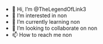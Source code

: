 - 👋 Hi, I’m @TheLegendOfLink3
- 👀 I’m interested in non
- 🌱 I’m currently learning non
- 💞️ I’m looking to collaborate on non
- 📫 How to reach me non

<!---
TheLegendOfLink3/TheLegendOfLink3 is a ✨ special ✨ repository because its `README.md` (this file) appears on your GitHub profile.
You can click the Preview link to take a look at your changes.
--->
